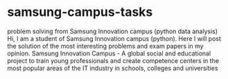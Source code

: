 # samsung-campus-tasks
problem solving from Samsung Innovation campus (python data analysis)
Hi, I am a student of Samsung Innovation campus (python). Here I will post the solution of the most interesting problems and exam papers in my opinion.
Samsung Innovation Campus - A global social and educational project to train young professionals and create competence centers in the most popular areas of the IT industry in schools, colleges and universities
